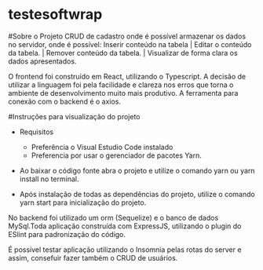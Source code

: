 # testesoftwrap

#Sobre o Projeto
CRUD de cadastro onde é possível armazenar os dados no servidor, onde é possível:
Inserir conteúdo na tabela | Editar o conteúdo da tabela. | Remover conteúdo da tabela. | Visualizar de forma clara os dados apresentados.

O frontend foi construído em React, utilizando o Typescript. A decisão de utilizar a linguagem foi pela facilidade e clareza nos erros que torna o ambiente de desenvolvimento muito mais produtivo. A ferramenta para conexão com o backend é o axios.

#Instruções para visualização do projeto
- Requisitos
	- Preferência o Visual Estudio Code instalado
	- Preferencia por usar o gerenciador de pacotes Yarn.

- Ao baixar o código fonte abra o projeto e utilize o comando yarn  ou yarn install no terminal.
- Após instalação de todas as dependências do projeto, utilize o comando yarn start para inicialização do projeto.

No backend foi utilizado um orm (Sequelize) e o banco de dados MySql.Toda aplicação construída com ExpressJS, utilizando o plugin do ESlint para padronização do código.

É possível testar aplicação utilizando o Insomnia pelas rotas do server e assim, consefuir fazer também o CRUD de usuários.
